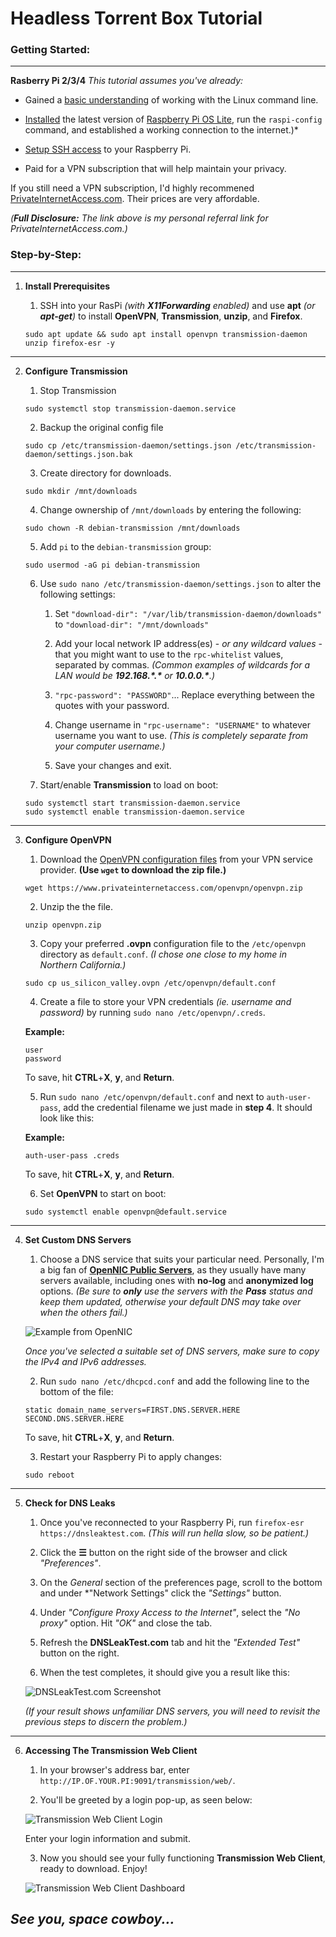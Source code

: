 # Headless Torrent Box Tutorial

### Getting Started:

---

**Rasberry Pi 2/3/4**
*This tutorial assumes you've already:*

* Gained a [basic understanding](https://www.udemy.com/course/command-line/) of working with the Linux command line.

* [Installed](https://www.raspberrypi.org/documentation/installation/installing-images) the latest version of [Raspberry Pi OS Lite](https://downloads.raspberrypi.org/raspios_lite_armhf/images/raspios_lite_armhf-2021-01-12/2021-01-11-raspios-buster-armhf-lite.zip), run the `raspi-config` command, and established a working connection to the internet.)*

* [Setup SSH access](https://www.raspberrypi.org/documentation/remote-access/ssh) to your Raspberry Pi.

* Paid for a VPN subscription that will help maintain your privacy.

If you still need a VPN subscription, I'd highly recommened [PrivateInternetAccess.com](http://www.privateinternetaccess.com/pages/buy-a-vpn/1218buyavpn?invite=U2FsdGVkX1-MyKjtJ2elxr-u_Z7E7ZVXuIBDNEY55Ww%2CcTAHlCvPgR3Ct2n3lq3W1M0FF5E). Their prices are very affordable.

*(**Full Disclosure:** The link above is my personal referral link for PrivateInternetAccess.com.)*

### Step-by-Step:

---

1. **Install Prerequisites**

	1. SSH into your RasPi *(with **X11Forwarding** enabled)* and use **apt** *(or **apt-get**)* to install **OpenVPN**, **Transmission**, **unzip**, and **Firefox**.
	
	```
	sudo apt update && sudo apt install openvpn transmission-daemon unzip firefox-esr -y
	```

---

2. **Configure Transmission**

	1. Stop Transmission
	
	```
	sudo systemctl stop transmission-daemon.service
	```

	2. Backup the original config file

	```
	sudo cp /etc/transmission-daemon/settings.json /etc/transmission-daemon/settings.json.bak
	```

	3. Create directory for downloads.

	```
	sudo mkdir /mnt/downloads
	```
	
	4. Change ownership of `/mnt/downloads` by entering the following:
	
	```
	sudo chown -R debian-transmission /mnt/downloads
	```
	
	5. Add `pi` to the `debian-transmission` group:
	
	```
	sudo usermod -aG pi debian-transmission
	```
	
	6. Use `sudo nano /etc/transmission-daemon/settings.json` to alter the following settings:

		1. Set `"download-dir": "/var/lib/transmission-daemon/downloads"` to `"download-dir": "/mnt/downloads"`

		2. Add your local network IP address(es) - *or any wildcard values* - that you might want to use to the `rpc-whitelist` values, separated by commas. *(Common examples of wildcards for a LAN would be **192.168.\*.\*** or **10.0.0.\***.)*

		3. `"rpc-password": "PASSWORD"`... Replace everything between the quotes with your password.

		4. Change username in `"rpc-username": "USERNAME"` to whatever username you want to use. *(This is completely separate from your computer username.)*
		
		5. Save your changes and exit.
		
	7. Start/enable **Transmission** to load on boot:
	
	```
	sudo systemctl start transmission-daemon.service
	sudo systemctl enable transmission-daemon.service
	```

---

3. **Configure OpenVPN**

	1. Download the [OpenVPN configuration files](https://www.privateinternetaccess.com/openvpn/openvpn.zip) from your VPN service provider. **(Use `wget` to download the zip file.)**
	
	```
	wget https://www.privateinternetaccess.com/openvpn/openvpn.zip
	```
	
	2. Unzip the the file.
	
	```
	unzip openvpn.zip
	```
	
	3. Copy your preferred **.ovpn** configuration file to the `/etc/openvpn` directory as `default.conf`. *(I chose one close to my home in Northern California.)*
	
	```
	sudo cp us_silicon_valley.ovpn /etc/openvpn/default.conf
	```
	
	4. Create a file to store your VPN credentials *(ie. username and password)* by running `sudo nano /etc/openvpn/.creds`.
	
	**Example:**
	```
	user
	password
	```
	To save, hit **CTRL**+**X**, **y**, and **Return**.
	
	5. Run `sudo nano /etc/openvpn/default.conf` and next to `auth-user-pass`, add the credential filename we just made in **step 4**. It should look like this:
	
	**Example:**
	```
	auth-user-pass .creds
	```
	To save, hit **CTRL**+**X**, **y**, and **Return**.
	
	6. Set **OpenVPN** to start on boot:
	
	```
	sudo systemctl enable openvpn@default.service
	```

---

4. **Set Custom DNS Servers**

	1. Choose a DNS service that suits your particular need. Personally, I'm a big fan of **[OpenNIC Public Servers](https://servers.opennicproject.org/)**, as they usually have many servers available, including ones with **no-log** and **anonymized log** options. *(Be sure to **only** use the servers with the **Pass** status and keep them updated, otherwise your default DNS may take over when the others fail.)*

	![Example from OpenNIC](opennic.png)

	*Once you've selected a suitable set of DNS servers, make sure to copy the IPv4 and IPv6 addresses.*
	
	2. Run `sudo nano /etc/dhcpcd.conf` and add the following line to the bottom of the file:
	
	```
	static domain_name_servers=FIRST.DNS.SERVER.HERE SECOND.DNS.SERVER.HERE
	```
	To save, hit **CTRL**+**X**, **y**, and **Return**.
	
	3. Restart your Raspberry Pi to apply changes:
	
	```
	sudo reboot
	```

---

5. **Check for DNS Leaks**

	1. Once you've reconnected to your Raspberry Pi, run `firefox-esr https://dnsleaktest.com`. *(This will run hella slow, so be patient.)*
	
	2. Click the **☰** button on the right side of the browser and click *"Preferences"*.
	
	3. On the *General* section of the preferences page, scroll to the bottom and under *"Network Settings" click the *"Settings"* button.
	
	4. Under *"Configure Proxy Access to the Internet"*, select the *"No proxy"* option. Hit *"OK"* and close the tab.
	
	5. Refresh the **DNSLeakTest.com** tab and hit the *"Extended Test"* button on the right.
	
	6. When the test completes, it should give you a result like this:
	
	![DNSLeakTest.com Screenshot](dns_check.png)
	
	*(If your result shows unfamiliar DNS servers, you will need to revisit the previous steps to discern the problem.)*

---

6. **Accessing The Transmission Web Client**

	1. In your browser's address bar, enter `http://IP.OF.YOUR.PI:9091/transmission/web/`.
	
	2. You'll be greeted by a login pop-up, as seen below:
	
	![Transmission Web Client Login](trans_login.png)
	
	Enter your login information and submit.
	
	3. Now you should see your fully functioning **Transmission Web Client**, ready to download. Enjoy!
	
	![Transmission Web Client Dashboard](trans_gui.png)
	
## *See you, space cowboy...*
